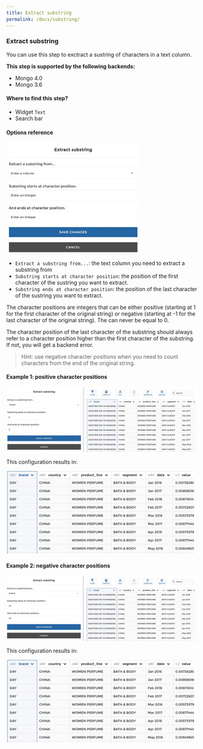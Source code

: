 ```yaml
---
title: Extract substring
permalink: /docs/substring/
---
```


### Extract substring

You can use this step to exctract a sustring of characters in a text column.

**This step is supported by the following backends:**

- Mongo 4.0
- Mongo 3.6

#### Where to find this step?

- Widget `Text`
- Search bar

#### Options reference

<img src="../../img/docs/user-interface/substring_step_form.jpg" width="350" />

- `Extract a substring from...`: the text column you need to extract a substring
  from
- `Substring starts at character position`: the position of the first character
  of the sustring you want to extract.
- `Substring ends at character position`: the position of the last character
  of the sustring you want to extract.

The character positions are integers that can be either positive (starting at 1
for the first character of the original string) or negative (starting at -1 for
the last character of the original string). The can never be equal to 0.

The character position of the last character of the substring should always
refer to a character position higher than the first character of the substring.
If not, you will get a backend error.

> Hint: use negative character positions when you need to count characters from
> the end of the original string.

#### Example 1: positive character positions

<img src="../../img/docs/user-interface/substring_example_conf_1.jpg" width="750" />

This configuration results in:

<img src="../../img/docs/user-interface/substring_example_result.jpg" width="500" />

#### Example 2: negative character positions

<img src="../../img/docs/user-interface/substring_example_conf_2.jpg" width="750" />

This configuration results in:

<img src="../../img/docs/user-interface/substring_example_result.jpg" width="500" />
